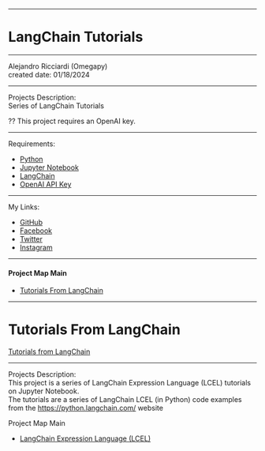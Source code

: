 -----------------------------------------------------------------------------------------------------------------------------
# LangChain Tutorials
-----------------------------------------------------------------------------------------------------------------------------

 Alejandro Ricciardi (Omegapy)  
 created date: 01/18/2024  

-----------------------------------------------------------------------------------------------------------------------------

Projects Description:  
Series of LangChain Tutorials

?? This project requires an OpenAI key.

-----------------------------------------------------------------------------------------------------------------------------

Requirements:
- [Python](https://www.python.org/)  
- [Jupyter Notebook](https://jupyter.org/)  
- [LangChain](https://www.langchain.com/) 
- [OpenAI API Key](https://openai.com/)  
 
-----------------------------------------------------------------------------------------------------------------------------

My Links:   
- [GitHub](https://github.com/Omegapy)   
- [Facebook](https://www.facebook.com/profile.php?id=100089638857137)  
- [Twitter](https://twitter.com/RicciardiAlex)   
- [Instagram](https://www.instagram.com/alexomegapy/)  

-----------------------------------------------------------------------------------------------------------------------------

#### Project Map Main
- [Tutorials From LangChain](tutorials-from-langchain) 


-----------------------------------------------------------------------------------------------------------------------------
# Tutorials From LangChain 
[Tutorials from LangChain]([https://github.com/Omegapy/LLM-Frameworks-Tutorials/tree/main/LangChain%20Tutorials](https://github.com/Omegapy/LLM-Frameworks-Tutorials/tree/main/LangChain%20Tutorials/Tutorials%20from%20LangChain))

-----------------------------------------------------------------------------------------------------------------------------  

Projects Description:  
This project is a series of LangChain Expression Language (LCEL) tutorials on Jupyter Notebook.  
The tutorials are a series of LangChain LCEL (in Python) code examples from the https://python.langchain.com/ website

Project Map Main
- [LangChain Expression Language (LCEL)](https://github.com/Omegapy/LLM-Frameworks-Tutorials/tree/main/LangChain%20Tutorials/Tutorials%20from%20LangChain/LangChain%20Expression%20Language%20(LCEL)) 





